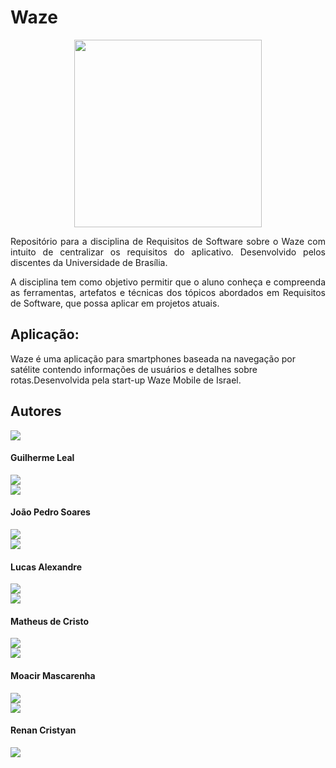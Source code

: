 
# Waze

<p align="center">  
          <img width="300px"  src="https://github.com/Requisitos2-2019/Waze/blob/master/docs/img/waze-logo.png?raw=true">   
</p>

<p align="justify">
Repositório para a disciplina de Requisitos de Software sobre o Waze com intuito de centralizar os requisitos do aplicativo. Desenvolvido pelos discentes da Universidade de Brasília.
</p>

<p align="justify">
A disciplina tem como objetivo permitir que o aluno conheça e compreenda as ferramentas, artefatos e técnicas dos tópicos abordados em Requisitos de Software, que possa aplicar em projetos atuais.

</p>

## Aplicação:


Waze é uma aplicação para smartphones baseada na navegação por satélite contendo informações de usuários e detalhes sobre rotas.Desenvolvida pela start-up Waze Mobile de Israel.



## Autores

<div class="container">
  <div class="card">
    <img class="integrante" src="https://github.com/Requisitos2-2019/Waze/blob/master/docs/img/equipe/GuilhermeLeal.png?raw=true">
    <div  class="item">
      <h4><b>Guilherme Leal</b></h4>
      <a href="https://github.com/gleal17">
        <img class="icon" src="https://github.com/Requisitos2-2019/Waze/blob/master/docs/img/icons/githubIcon.png?raw=true">
      </a>
    </div>
  </div>

  <div  class="card">
      <img class="integrante" src="https://github.com/Requisitos2-2019/Waze/blob/master/docs/img/equipe/joao.jpg?raw=true">  
      <div class="item">
      <h4><b>João Pedro Soares</b></h4>
      <a href="https://github.com/jpcirqueira">
        <img class="icon" src="https://github.com/Requisitos2-2019/Waze/blob/master/docs/img/icons/githubIcon.png?raw=true">
      </a>
    </div>
  </div>

  <div  class="card">
      <img class="integrante" src="https://github.com/Requisitos2-2019/Waze/blob/master/docs/img/equipe/LucasA.png?raw=true">
      <div class="item">
      <h4><b>Lucas Alexandre</b></h4>
      <a href="https://github.com/lucasA27">
        <img class="icon" src="https://github.com/Requisitos2-2019/Waze/blob/master/docs/img/icons/githubIcon.png?raw=true">
      </a>
    </div>
  </div>
</div>
<div class="container">
  <div class="card">
      <img class="integrante" src="https://github.com/Requisitos2-2019/Waze/blob/master/docs/img/equipe/MatheusEstanislau.jpg?raw=true">
      <div class="item">
      <h4><b>Matheus de Cristo</b></h4>
      <a href="https://github.com/MatheusEstanislau">
        <img class="icon" src="https://github.com/Requisitos2-2019/Waze/blob/master/docs/img/icons/githubIcon.png?raw=true">
      </a>
    </div>
  </div>

  <div  class="card">
      <img class="integrante" src="https://github.com/Requisitos2-2019/Waze/blob/master/docs/img/equipe/Moacir.jpg?raw=true">
      <div class="item">
      <h4><b>Moacir Mascarenha</b></h4>
      <a href="https://github.com/MoacirMSJ">
        <img class="icon" src="https://github.com/Requisitos2-2019/Waze/blob/master/docs/img/icons/githubIcon.png?raw=true">
      </a>
    </div>
  </div>

  <div class="card">
      <img  class="integrante" src="https://github.com/Requisitos2-2019/Waze/blob/master/docs/img/equipe/Renan.jpg?raw=true">
            <div  class="item">
      <h4><b>Renan Cristyan</b></h4>
      <a href="https://github.com/RCristyan">
        <img class="icon" src="https://github.com/Requisitos2-2019/Waze/blob/master/docs/img/icons/githubIcon.png?raw=true">
      </a>
    </div>
  </div>
</div>
